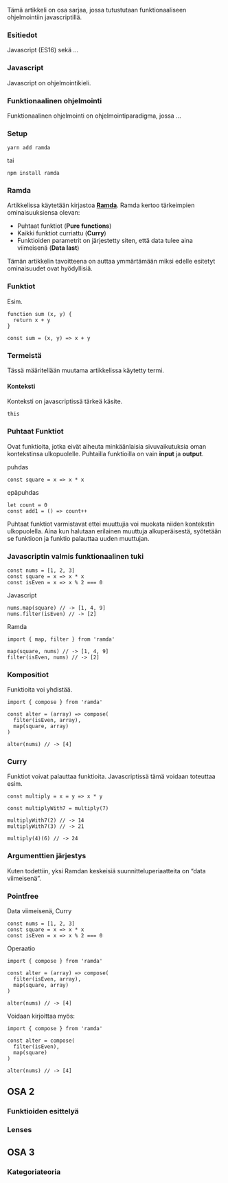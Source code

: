 
Tämä artikkeli on osa sarjaa, jossa tutustutaan funktionaaliseen ohjelmointiin javascriptillä. 

### Esitiedot

Javascript (ES16) sekä ...

### Javascript

Javascript on ohjelmointikieli.

### Funktionaalinen ohjelmointi

Funktionaalinen ohjelmointi on ohjelmointiparadigma, jossa ... 

### Setup

```
yarn add ramda
```
tai
```
npm install ramda
```

### Ramda

Artikkelissa käytetään kirjastoa [**Ramda**](https://ramdajs.com/). Ramda kertoo tärkeimpien ominaisuuksiensa olevan:
- Puhtaat funktiot (**Pure functions**)
- Kaikki funktiot curriattu (**Curry**)
- Funktioiden parametrit on järjestetty siten, että data tulee aina viimeisenä (**Data last**)

Tämän artikkelin tavoitteena on auttaa ymmärtämään miksi edelle esitetyt ominaisuudet ovat hyödyllisiä. 

### Funktiot

Esim.
```
function sum (x, y) {
  return x + y
}

const sum = (x, y) => x + y
```

### Termeistä

Tässä määritellään muutama artikkelissa käytetty termi. 

#### Konteksti

Konteksti on javascriptissä tärkeä käsite. 
```
this
```

### Puhtaat Funktiot

Ovat funktioita, jotka eivät aiheuta minkäänlaisia sivuvaikutuksia oman kontekstinsa ulkopuolelle. Puhtailla funktioilla on vain **input** ja **output**.

puhdas
```
const square = x => x * x
```
epäpuhdas
```
let count = 0
const add1 = () => count++
```
Puhtaat funktiot varmistavat ettei muuttujia voi muokata niiden kontekstin ulkopuolella. Aina kun halutaan erilainen muuttuja alkuperäisestä, syötetään se funktioon ja funktio palauttaa uuden muuttujan.

### Javascriptin valmis funktionaalinen tuki
```
const nums = [1, 2, 3]
const square = x => x * x
const isEven = x => x % 2 === 0
```
Javascript
```
nums.map(square) // -> [1, 4, 9]
nums.filter(isEven) // -> [2]
```

Ramda
```
import { map, filter } from 'ramda'

map(square, nums) // -> [1, 4, 9]
filter(isEven, nums) // -> [2]
```
### Kompositiot

Funktioita voi yhdistää.

```
import { compose } from 'ramda'

const alter = (array) => compose(
  filter(isEven, array),
  map(square, array)
) 

alter(nums) // -> [4]
```

### Curry

Funktiot voivat palauttaa funktioita.
Javascriptissä tämä voidaan toteuttaa esim. 
```
const multiply = x = y => x * y

const multiplyWith7 = multiply(7)

multiplyWith7(2) // -> 14
multiplyWith7(3) // -> 21
```
```
multiply(4)(6) // -> 24
```

### Argumenttien järjestys

Kuten todettiin, yksi Ramdan keskeisiä suunnitteluperiaatteita on “data viimeisenä”.
 
### Pointfree

Data viimeisenä, Curry

```
const nums = [1, 2, 3]
const square = x => x * x
const isEven = x => x % 2 === 0
```

Operaatio
```
import { compose } from 'ramda'

const alter = (array) => compose(
  filter(isEven, array),
  map(square, array)
) 

alter(nums) // -> [4]
```

Voidaan kirjoittaa myös:
```
import { compose } from 'ramda'

const alter = compose(
  filter(isEven),
  map(square)
) 

alter(nums) // -> [4]
```

## OSA 2
### Funktioiden esittelyä

### Lenses


## OSA 3
### Kategoriateoria
